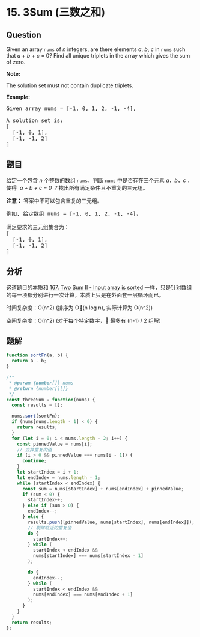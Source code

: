 # 15. 3Sum (三数之和)

## Question

Given an array `nums` of _n_ integers, are there elements _a_, _b_, _c_ in `nums` such that _a_ + _b_ + _c_ = 0? Find all unique triplets in the array which gives the sum of zero.

**Note:**

The solution set must not contain duplicate triplets.

**Example:**

<pre>Given array nums = [-1, 0, 1, 2, -1, -4],

A solution set is:
[
  [-1, 0, 1],
  [-1, -1, 2]
]
</pre>

## 题目

给定一个包含 _n_ 个整数的数组 `nums`，判断 `nums` 中是否存在三个元素 _a_，_b_，_c_ ，使得  *a + b + c = 0* ？找出所有满足条件且不重复的三元组。

**注意：** 答案中不可以包含重复的三元组。

<pre>例如, 给定数组 nums = [-1, 0, 1, 2, -1, -4]，

满足要求的三元组集合为：
[
  [-1, 0, 1],
  [-1, -1, 2]
]
</pre>

## 分析

这道题目的本质和 [167. Two Sum II - Input array is sorted](./167.%20Two%20Sum%20II%20-%20Input%20array%20is%20sorted.md) 一样，只是针对数组的每一项都分别进行一次计算，本质上只是在外面套一层循环而已。

时间复杂度：O(n^2) (排序为 O(n log n), 实际计算为 O(n^2))

空间复杂度：O(n^2) (对于每个特定数字， 最多有 (n-1) / 2 组解)

## 题解

```javascript
function sortFn(a, b) {
  return a - b;
}

/**
 * @param {number[]} nums
 * @return {number[][]}
 */
const threeSum = function(nums) {
  const results = [];

  nums.sort(sortFn);
  if (nums[nums.length - 1] < 0) {
    return results;
  }
  for (let i = 0; i < nums.length - 2; i++) {
    const pinnedValue = nums[i];
    // 去掉重复的值
    if (i > 0 && pinnedValue === nums[i - 1]) {
      continue;
    }
    let startIndex = i + 1;
    let endIndex = nums.length - 1;
    while (startIndex < endIndex) {
      const sum = nums[startIndex] + nums[endIndex] + pinnedValue;
      if (sum < 0) {
        startIndex++;
      } else if (sum > 0) {
        endIndex--;
      } else {
        results.push([pinnedValue, nums[startIndex], nums[endIndex]]);
        // 剔除临近的重复值
        do {
          startIndex++;
        } while (
          startIndex < endIndex &&
          nums[startIndex] === nums[startIndex - 1]
        );

        do {
          endIndex--;
        } while (
          startIndex < endIndex &&
          nums[endIndex] === nums[endIndex + 1]
        );
      }
    }
  }
  return results;
};
```
